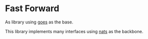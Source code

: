 # Fast Forward
 As library using [goes](https://github.com/modernice/goes) as the base.

 This library implements many interfaces using [nats](https://nats.io/) as the backbone.